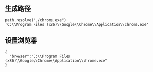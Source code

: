 ## 生成路径
```
path.resolve("./chrome.exe")
'C:\\Program Files (x86)\\Google\\Chrome\\Application\\chrome.exe'
```
## 设置浏览器
```
{
  "browser":"C:\\Program Files (x86)\\Google\\Chrome\\Application\\chrome.exe"
}
```
